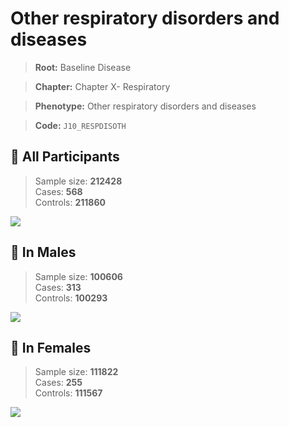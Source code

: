 # Other respiratory disorders and diseases

> **Root:** Baseline Disease  

> **Chapter:** Chapter X- Respiratory  

> **Phenotype:** Other respiratory disorders and diseases  

> **Code:** `J10_RESPDISOTH`

## 🧪 All Participants  
> Sample size: **212428**  
> Cases: **568**  
> Controls: **211860**
<img src="/Disease/Figures/ALL/Baseline/J10_RESPDISOTH.png"/>
<CsvTable src="/Disease/Data/ALL/Baseline/LG_J10_RESPDISOTH.csv" label="🔍 View full results" />

## 👨 In Males  
> Sample size: **100606**  
> Cases: **313**  
> Controls: **100293**
<img src="/Disease/Figures/Male/Baseline/J10_RESPDISOTH.png"/>
<CsvTable src="/Disease/Data/Male/Baseline/LG_J10_RESPDISOTH.csv" label="🔍 View full results" />

## 👩 In Females  
> Sample size: **111822**  
> Cases: **255**  
> Controls: **111567**
<img src="/Disease/Figures/Female/Baseline/J10_RESPDISOTH.png"/>
<CsvTable src="/Disease/Data/Female/Baseline/LG_J10_RESPDISOTH.csv" label="🔍 View full results" />
